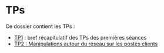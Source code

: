 # TPs

Ce dossier contient les TPs : 
* [TP1](./1) : bref récapitulatif des TPs des premières séances
* [TP2 : Manipulations autour du réseau sur les postes clients](./2)